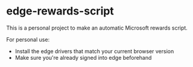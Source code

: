 # edge-rewards-script

This is a personal project to make an automatic Microsoft rewards script.

For personal use:
- Install the edge drivers that match your current browser version
- Make sure you're already signed into edge beforehand

